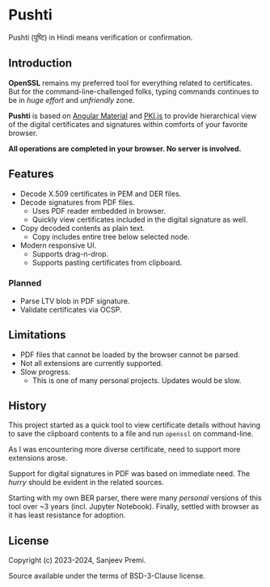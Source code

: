 # Pushti

Pushti (पुष्टि) in Hindi means verification or confirmation.

## Introduction

**OpenSSL** remains my preferred tool for everything related to
certificates. But for the command-line-challenged folks, typing
commands continues to be in _huge effort_ and _unfriendly_ zone.

**Pushti** is based on [Angular Material](https://material.angular.io/)
and [PKI.js](https://github.com/PeculiarVentures/PKI.js) to provide
hierarchical view of the digital certificates and signatures within
comforts of your favorite browser.

**All operations are completed in your browser. No server is involved.**

## Features

* Decode X.509 certificates in PEM and DER files.
* Decode signatures from PDF files.
  * Uses PDF reader embedded in browser.
  * Quickly view certificates included in the digital signature as well.
* Copy decoded contents as plain text.
  * Copy includes entire tree below selected node.
* Modern responsive UI.
  * Supports drag-n-drop.
  * Supports pasting certificates from clipboard.

### Planned

* Parse LTV blob in PDF signature.
* Validate certificates via OCSP.

## Limitations

* PDF files that cannot be loaded by the browser cannot be parsed.
* Not all extensions are currently supported.
* Slow progress.
  * This is one of many personal projects. Updates would be slow.

## History

This project started as a quick tool to view certificate details
without having to save the clipboard contents to a file and run
`openssl` on command-line.

As I was encountering more diverse certificate, need to support
more extensions arose.

Support for digital signatures in PDF was based on immediate need.
The _hurry_ should be evident in the related sources.

Starting with my own BER parser, there were many _personal_ versions
of this tool over ~3 years (incl. Jupyter Notebook). Finally, settled
with browser as it has least resistance for adoption.

## License
Copyright (c) 2023-2024, Sanjeev Premi.

Source available under the terms of BSD-3-Clause license.

